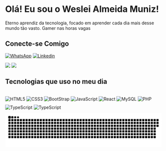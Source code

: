 
# Olá! Eu sou o Weslei Almeida Muniz!

Eterno aprendiz da tecnologia, focado em aprender cada dia mais desse mundo tão vasto.
Gamer nas horas vagas

## Conecte-se Comigo

[![WhatsApp](https://img.shields.io/badge/WhatsApp-25D366?style=for-the-badge&logo=whatsapp&logoColor=white
)](https://wa.me/5511941957117)
[![Linkedin](https://img.shields.io/badge/LinkedIn-0077B5?style=for-the-badge&logo=linkedin&logoColor=white
)](https://www.linkedin.com/in/wesleialmeidamuniz/)
<div>
    <img height="180em" src="https://github-readme-stats.vercel.app/api?username=WesleiAlmeidaMuniz&show_icons=true&theme=dark">
    <img height="180em" src="https://github-readme-stats.vercel.app/api/top-langs/?username=WesleiAlmeidaMuniz&layout=compact&theme=dark">
</div>



## Tecnologias que uso no meu dia


<div style="display: inline_block"></br>
    <img align="center" style="margin-bottom:10px" alt="HTML5" src="https://img.shields.io/badge/HTML5-E34F26?style=for-the-badge&logo=html5&logoColor=white">
    <img align="center" style="margin-bottom:10px" alt="CSS3" src="https://img.shields.io/badge/CSS3-1572B6?style=for-the-badge&logo=css3&logoColor=white">
    <img align="center" style="margin-bottom:10px" alt="BootStrap" src="https://img.shields.io/badge/Bootstrap-563D7C?style=for-the-badge&logo=bootstrap&logoColor=white">
    <img align="center" style="margin-bottom:10px" alt="JavaScript" src="https://img.shields.io/badge/JavaScript-F7DF1E?style=for-the-badge&logo=javascript&logoColor=black">
    <img align="center" style="margin-bottom:10px" alt="React" src="https://img.shields.io/badge/React-20232A?style=for-the-badge&logo=react&logoColor=61DAFB">
    <img align="center" style="margin-bottom:10px" alt="MySQL" src="https://img.shields.io/badge/MySQL-00000F?style=for-the-badge&logo=mysql&logoColor=white">
    <img align="center" style="margin-bottom:10px" alt="PHP" src="https://img.shields.io/badge/PHP-777BB4?style=for-the-badge&logo=php&logoColor=white">
    <img align="center" style="margin-bottom:10px" alt="TypeScript" src="https://img.shields.io/badge/TypeScript-007ACC?style=for-the-badge&logo=typescript&logoColor=white">
    <img align="center" style="margin-bottom:10px" alt="TypeScript" src="https://img.shields.io/badge/AWS-000.svg?style=for-the-badge&logo=amazon-aws&logoColor=white">
</div>

<picture>
  <source media="(prefers-color-scheme: dark)" srcset="https://raw.githubusercontent.com/WesleiAlmeidaMuniz/WesleiAlmeidaMuniz/output/github-contribution-grid-snake-dark.svg">
  <source media="(prefers-color-scheme: light)" srcset="https://raw.githubusercontent.com/WesleiAlmeidaMuniz/WesleiAlmeidaMuniz/output/github-contribution-grid-snake.svg">
  <img alt="github contribution grid snake animation" src="https://raw.githubusercontent.com/WesleiAlmeidaMuniz/WesleiAlmeidaMuniz/output/github-contribution-grid-snake.svg">
</picture>

<!--
**WesleiAlmeidaMuniz/WesleiAlmeidaMuniz** is a ✨ _special_ ✨ repository because its `README.md` (this file) appears on your GitHub profile.

Here are some ideas to get you started:

- 🔭 I’m currently working on ...
- 🌱 I’m currently learning ...
- 👯 I’m looking to collaborate on ...
- 🤔 I’m looking for help with ...
- 💬 Ask me about ...
- 📫 How to reach me: ...
- 😄 Pronouns: ...
- ⚡ Fun fact: ...
-->
